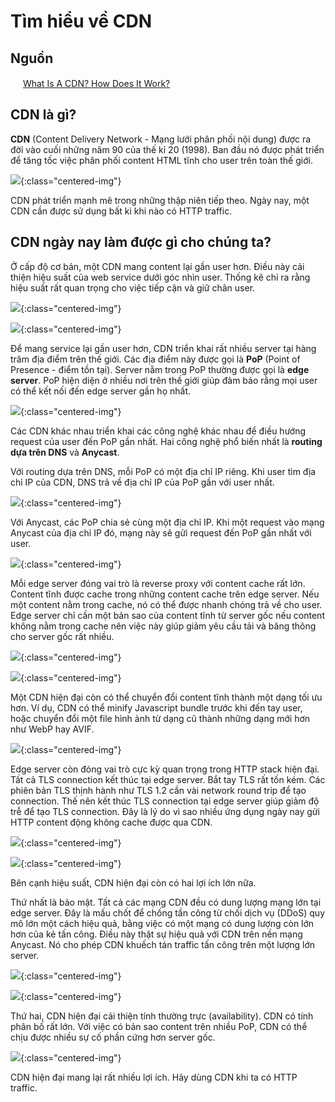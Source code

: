 # Tìm hiểu về CDN

## Nguồn

<img src="../../assets/images/bytebytego.png" width="16" height="16"/> [What Is A CDN? How Does It Work?](https://www.youtube.com/watch?v=RI9np1LWzqw)

## CDN là gì?

**CDN** (Content Delivery Network - Mạng lưới phân phối nội dung) được ra đời vào cuối những năm 90 của thế kỉ 20 (1998). Ban đầu nó được phát triển để tăng tốc việc phân phối content HTML tĩnh cho user trên toàn thế giới.

![](../assets/ByteByteGo/cdn/figure1.png){:class="centered-img"}

CDN phát triển mạnh mẽ trong những thập niên tiếp theo. Ngày nay, một CDN cần được sử dụng bất kì khi nào có HTTP traffic.

## CDN ngày nay làm được gì cho chúng ta?

Ở cấp độ cơ bản, một CDN mang content lại gần user hơn. Điều này cải thiện hiệu suất của web service dưới góc nhìn user. Thống kê chỉ ra rằng hiệu suất rất quan trọng cho việc tiếp cận và giữ chân user.

![](../assets/ByteByteGo/cdn/figure2.png){:class="centered-img"}

![](../assets/ByteByteGo/cdn/figure3.png){:class="centered-img"}

Để mang service lại gần user hơn, CDN triển khai rất nhiều server tại hàng trăm địa điểm trên thế giới. Các địa điểm này được gọi là **PoP** (Point of Presence - điểm tồn tại). Server nằm trong PoP thường được gọi là **edge server**. PoP hiện diện ở nhiều nơi trên thế giới giúp đảm bảo rằng mọi user có thể kết nối đến edge server gần họ nhất.

![](../assets/ByteByteGo/cdn/figure4.png){:class="centered-img"}

Các CDN khác nhau triển khai các công nghệ khác nhau để điều hướng request của user đến PoP gần nhất. Hai công nghệ phổ biến nhất là **routing dựa trên DNS** và **Anycast**.

Với routing dựa trên DNS, mỗi PoP có một địa chỉ IP riêng. Khi user tìm địa chỉ IP của CDN, DNS trả về địa chỉ IP của PoP gần với user nhất.

![](../assets/ByteByteGo/cdn/figure5.png){:class="centered-img"}

Với Anycast, các PoP chia sẻ cùng một địa chỉ IP. Khi một request vào mạng Anycast của địa chỉ IP đó, mạng này sẽ gửi request đến PoP gần nhất với user.

![](../assets/ByteByteGo/cdn/figure6.png){:class="centered-img"}

Mỗi edge server đóng vai trò là reverse proxy với content cache rất lớn. Content tĩnh được cache trong những content cache trên edge server. Nếu một content nằm trong cache, nó có thể được nhanh chóng trả về cho user. Edge server chỉ cần một bản sao của content tĩnh từ server gốc nếu content không nằm trong cache nên việc này giúp giảm yêu cầu tải và băng thông cho server gốc rất nhiều.

![](../assets/ByteByteGo/cdn/figure7.png){:class="centered-img"}

![](../assets/ByteByteGo/cdn/figure8.png){:class="centered-img"}

Một CDN hiện đại còn có thể chuyển đổi content tĩnh thành một dạng tối ưu hơn. Ví dụ, CDN có thể minify Javascript bundle trước khi đến tay user, hoặc chuyển đổi một file hình ảnh từ dạng cũ thành những dạng mới hơn như WebP hay AVIF.

![](../assets/ByteByteGo/cdn/figure9.png){:class="centered-img"}

Edge server còn đóng vai trò cực kỳ quan trọng trong HTTP stack hiện đại. Tất cả TLS connection kết thúc tại edge server. Bắt tay TLS rất tốn kém. Các phiên bản TLS thịnh hành như TLS 1.2 cần vài network round trip để tạo connection. Thế nên kết thúc TLS connection tại edge server giúp giảm độ trễ để tạo TLS connection. Đây là lý do vì sao nhiều ứng dụng ngày nay gửi HTTP content động không cache được qua CDN.

![](../assets/ByteByteGo/cdn/figure10.png){:class="centered-img"}

![](../assets/ByteByteGo/cdn/figure11.png){:class="centered-img"}

Bên cạnh hiệu suất, CDN hiện đại còn có hai lợi ích lớn nữa. 

Thứ nhất là bảo mật. Tất cả các mạng CDN đều có dung lượng mạng lớn tại edge server. Đây là mấu chốt để chống tần công từ chối dịch vụ (DDoS) quy mô lớn một cách hiệu quả, bằng việc có một mạng có dung lượng còn lớn hơn của kẻ tấn công. Điều này thật sự hiệu quả với CDN trên nền mạng Anycast. Nó cho phép CDN khuếch tán traffic tấn công trên một lượng lớn server.

![](../assets/ByteByteGo/cdn/figure12.png){:class="centered-img"}

![](../assets/ByteByteGo/cdn/figure13.png){:class="centered-img"}

Thứ hai, CDN hiện đại cải thiện tính thường trực (availability). CDN có tính phân bố rất lớn. Với việc có bản sao content trên nhiều PoP, CDN có thể chịu được nhiều sự cố phần cứng hơn server gốc.

![](../assets/ByteByteGo/cdn/figure14.png){:class="centered-img"}

CDN hiện đại mang lại rất nhiều lợi ích. Hãy dùng CDN khi ta có HTTP traffic.

